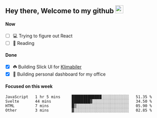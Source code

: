 ## Hey there, Welcome to my github <img src="https://media.giphy.com/media/hvRJCLFzcasrR4ia7z/giphy.gif" width="25px">

#### Now
- [ ] 💻 Trying to figure out React
- [ ] 📕 Reading

#### Done
- [x] ☘️ Building Slick UI for [Klimabiler](https://klimabiler.dk)
- [x] 🚀 Building personal dashboard for my office
 
 #### Focused on this week
<!--START_SECTION:waka-->

```text
JavaScript   1 hr 5 mins     █████████████░░░░░░░░░░░░   51.35 %
Svelte       44 mins         ████████▓░░░░░░░░░░░░░░░░   34.50 %
HTML         7 mins          █▒░░░░░░░░░░░░░░░░░░░░░░░   05.90 %
Other        3 mins          ▓░░░░░░░░░░░░░░░░░░░░░░░░   02.85 %
```

<!--END_SECTION:waka-->

